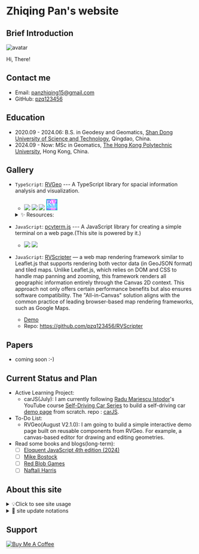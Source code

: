 # Zhiqing Pan's website

## Brief Introduction

<img src="https://avatars.githubusercontent.com/u/82391775?v=4" width="100" height="100" alt="avatar" style="margin-right: 10px; border-radius: 5%;">

Hi, There!

## Contact me
- Email: panzhiqing15@gmail.com
- GitHub: [pzq123456](https://github.com/pzq123456)

## Education
- 2020.09 - 2024.06: B.S. in Geodesy and Geomatics, [Shan Dong University of Science and Technology](https://en.sdust.edu.cn), Qingdao, China.
- 2024.09 - Now: MSc in Geomatics, [The Hong Kong Polytechnic University](https://www.polyu.edu.hk/tc/), Hong Kong, China.

## Gallery

* `TypeScript`: [RVGeo](https://github.com/pzq123456/RVGeo) --- A TypeScript library for spacial information analysis and visualization.
  * [![](https://img.shields.io/npm/v/rvgeo.svg?label=NPM&logo=npm&color=CB3837)](https://www.npmjs.com/package/rvgeo)
  [![](https://img.shields.io/npm/dm/rvgeo?label=Downloads&color=CB3837&logo=data%3Aimage%2Fpng%3Bbase64%2CiVBORw0KGgoAAAANSUhEUgAAABgAAAAYCAYAAADgdz34AAAABHNCSVQICAgIfAhkiAAAAAlwSFlzAAAAsQAAALEBxi1JjQAAABl0RVh0U29mdHdhcmUAd3d3Lmlua3NjYXBlLm9yZ5vuPBoAAAKoSURBVEiJ7ZZLTBNRFIb%2FedDS6UNKVQgZAkJTlJdACoZgGhKj0QSNwUVxIbrRhSaasCJh58atcaExkYXogoRISF2UxJVReYkWK6gTB9KK1bZjBQlMNcz0ujAlJe3QamSl%2F%2B7m3PP995w592aAbRaVy6bqanujycZeSa4TKlGXo2qvKIpStlw2FwOdjnG5zvFnS%2BuMAIDJoci3icHoLQB%2FxwAATDYWBSX5AADOwiZyzaNz3fin%2Bm%2FwDxhojSlTW19xgaXz9ACgqIpr05WkQOWb6dMNDVUHAUBJrP%2BY9S%2FcBpA2vpo3udHpeNx0sqiNrzExFEVQWm8Gq%2FtVsLysIPxeBgB8nFtVfZ7o2MspwZWJo9kiKSwf9Xujs9YSHfY4d2zAAYArYFHRbEEhr4ffK71VgsvHtDiMVmBlZUXRMeaRRd9qZ%2B0RmzXVAAASCsHA5XcLkWC8XQiFlrQ4W37kQCAQlhbXOwd7hVBCIZvg%2FlFpms6nnYFAILwVQ7OCpGKxWMRssIhRUT60r73QCACeawuSbyTWN%2FXkzYts%2BRtTVNfc9ojhOCtREsxaJHhRFMXxZMzvEz163V7H0%2Fuf%2BmhC6KBv7cbMjDCUCrLb7a3GorKbFEurqiwvvX7%2B7PAmp5YO93yPQEhXv5c4yivdmU7jbK0acLY57maKOcor3V39XtIjENLS4Z5PqyApmmHA6jkuE2R6XOjW6ARYPcfRTHrH0wxsNU5wFfarDcXFl7RgmZRnMO0urG3ewiChqgCQZ7HCdX2YB8D%2FjkGqiKqoaQbxr1%2BmPowO8Tv3HzCAYcDtKoEcDQGEgCviEZc%2Bg6hKVrj0aiL%2BfSk2mVynPhV0dVPLeZ3B2ApCkcoTZ4bnHw6cAoCy490Pgp57naBI1p%2BE9TV5bG5m8g4yvEvbop%2BZL%2FJtWVlNhAAAAABJRU5ErkJggg%3D%3D)](https://www.npmjs.com/package/rvgeo)
  [![](https://data.jsdelivr.com/v1/package/npm/rvgeo/badge)](https://www.jsdelivr.com/package/npm/rvgeo) <img src="imgs/logo.svg" width="30" height="30"> 

  <details>
    <summary>✨ Resources:</summary>

    | name | link |
    | -- | -- |
    | demo | https://pzq123456.github.io/RVGeo/dist/index.html |
    | documents | https://pzq123456.github.io/RVGeo/ | 
    | tutorials | https://pzq123456.github.io/RVGeo/tutorials/ | 
    
  </details>

* `JavaScript`: [pcvterm.js](https://www.npmjs.com/package/pcvterm) --- A JavaScript library for creating a simple terminal on a web page.(This site is powered by it.)
  * [![](https://img.shields.io/npm/v/pcvterm.svg?label=NPM&logo=npm&color=CB3837)](https://www.npmjs.com/package/pcvterm)
    [![](https://img.shields.io/npm/dm/pcvterm?label=Downloads&color=CB3837&logo=data%3Aimage%2Fpng%3Bbase64%2CiVBORw0KGgoAAAANSUhEUgAAABgAAAAYCAYAAADgdz34AAAABHNCSVQICAgIfAhkiAAAAAlwSFlzAAAAsQAAALEBxi1JjQAAABl0RVh0U29mdHdhcmUAd3d3Lmlua3NjYXBlLm9yZ5vuPBoAAAKoSURBVEiJ7ZZLTBNRFIb%2FedDS6UNKVQgZAkJTlJdACoZgGhKj0QSNwUVxIbrRhSaasCJh58atcaExkYXogoRISF2UxJVReYkWK6gTB9KK1bZjBQlMNcz0ujAlJe3QamSl%2F%2B7m3PP995w592aAbRaVy6bqanujycZeSa4TKlGXo2qvKIpStlw2FwOdjnG5zvFnS%2BuMAIDJoci3icHoLQB%2FxwAATDYWBSX5AADOwiZyzaNz3fin%2Bm%2FwDxhojSlTW19xgaXz9ACgqIpr05WkQOWb6dMNDVUHAUBJrP%2BY9S%2FcBpA2vpo3udHpeNx0sqiNrzExFEVQWm8Gq%2FtVsLysIPxeBgB8nFtVfZ7o2MspwZWJo9kiKSwf9Xujs9YSHfY4d2zAAYArYFHRbEEhr4ffK71VgsvHtDiMVmBlZUXRMeaRRd9qZ%2B0RmzXVAAASCsHA5XcLkWC8XQiFlrQ4W37kQCAQlhbXOwd7hVBCIZvg%2FlFpms6nnYFAILwVQ7OCpGKxWMRssIhRUT60r73QCACeawuSbyTWN%2FXkzYts%2BRtTVNfc9ojhOCtREsxaJHhRFMXxZMzvEz163V7H0%2Fuf%2BmhC6KBv7cbMjDCUCrLb7a3GorKbFEurqiwvvX7%2B7PAmp5YO93yPQEhXv5c4yivdmU7jbK0acLY57maKOcor3V39XtIjENLS4Z5PqyApmmHA6jkuE2R6XOjW6ARYPcfRTHrH0wxsNU5wFfarDcXFl7RgmZRnMO0urG3ewiChqgCQZ7HCdX2YB8D%2FjkGqiKqoaQbxr1%2BmPowO8Tv3HzCAYcDtKoEcDQGEgCviEZc%2Bg6hKVrj0aiL%2BfSk2mVynPhV0dVPLeZ3B2ApCkcoTZ4bnHw6cAoCy490Pgp57naBI1p%2BE9TV5bG5m8g4yvEvbop%2BZL%2FJtWVlNhAAAAABJRU5ErkJggg%3D%3D)](https://www.npmjs.com/package/pcvterm)

* `JavaScript`: [RVScripter](https://github.com/pzq123456/RVScripter) — a web map rendering framework similar to Leaflet.js that supports rendering both vector data (in GeoJSON format) and tiled maps. Unlike Leaflet.js, which relies on DOM and CSS to handle map panning and zooming, this framework renders all geographic information entirely through the Canvas 2D context. This approach not only offers certain performance benefits but also ensures software compatibility. The "All-in-Canvas" solution aligns with the common practice of leading browser-based map rendering frameworks, such as Google Maps.
  * [Demo](https://pzq123456.github.io/RVScripter/)
  * Repo: https://github.com/pzq123456/RVScripter

## Papers
- coming soon :-)

## Current Status and Plan
- Active Learning Project:
  - carJS(July): I am currently following [Radu Mariescu Istodor](https://radufromfinland.com/)'s YouTube course [Self-Driving Car Series](https://www.youtube.com/watch?v=NkI9ia2cLhc&list=PLB0Tybl0UNfYoJE7ZwsBQoDIG4YN9ptyY) to build a self-driving car [demo page](https://pzq123456.github.io/carJS/) from scratch. repo : [carJS](https://github.com/pzq123456/carJS).
- To-Do List:
  - RVGeo(August V2.1.0): I am going to build a simple interactive demo page built on reusable components from RVGeo. For example, a canvas-based editor for drawing and editing geometries.
- Read some books and blogs(long-term): 
  - [ ] [Eloquent JavaScript 4th edition (2024)](https://eloquentjavascript.net)
  - [ ] [Mike Bostock](https://bost.ocks.org/mike/)
  - [ ] [Red Blob Games](https://www.redblobgames.com)
  - [ ] [Naftali Harris](https://www.naftaliharris.com/blog/)

## About this site
<details>
  <summary>💡Click to see site usage</summary>

  > - Attention: You need to click the Terminal first to focus it before you can input commands.
  > - If you want to browser my blogs, you could first type `ls` to list all the files and then type `cd some_Blog.md` to open it.(e.g. `cd blogs/Blog0.md`) 
  >    - It is a little bit cumbersome, but you can use the `Tab` key to auto-complete the file name. 
  >    - In the `ls` list, you can directly copy the line which contains the file name you intend to open and paste it into the terminal, then press `Enter` to open it.
  > - You can just type `chat` to start a conversation with the LLM (PaLM2 from Google).In the feature, I will regularly use my blogs to fine-tune the LLM to make it more suitable for my site.

</details>

<details>
  <summary>🔧 site update notations</summary>

- **2024.07.27:**
  - **Fix:** Resolved an issue where using the `up` and `down` arrow keys to navigate the command history could cause the highlighted line to move outside the visible area of the terminal. The terminal now ensures that the highlighted line remains within the viewable bounds during navigation.

- **2024.07.26:**
  - **Feature Addition:** Introduced undo and redo functionality within the terminal. Users can now utilize `Ctrl + Z` to undo and `Ctrl + Y` to redo their previously entered commands. This feature is implemented using the Command design pattern. Further details are available in the [`Data`](https://github.com/pzq123456/pzq123456.github.io/blob/aaee726b5527b4f0c54a9031353d8ffc71edecee/src/Terminal/TData.js#L74) class.

- **2024.03.08:**
  - **Optimization:** Enhanced the overall site styling for improved user experience.

- **2024.02.20:**
  - **Update:** Downgraded the line-rendering functionality for excessively long lines within the terminal. If a line exceeds 3000 characters, it will now be rendered as a simplified line without any styling, which may extend beyond the visible canvas. In such cases, users can copy the content using `Cmd + C` and paste it into a text editor for easier viewing. Alternatively, users can render the content directly on the current page using the `mdr` command:
    ```bash
    mdr <content> # Replace <content> with the text you wish to render
    ```

</details>

## Support

<a href="https://www.buymeacoffee.com/pzq123456" target="_blank"><img src="https://www.buymeacoffee.com/assets/img/custom_images/purple_img.png" alt="Buy Me A Coffee" style="height: 41px !important;width: 174px !important;box-shadow: 0px 3px 2px 0px rgba(190, 190, 190, 0.5) !important;-webkit-box-shadow: 0px 3px 2px 0px rgba(190, 190, 190, 0.5) !important;" ></a>
